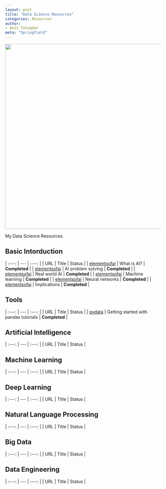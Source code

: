 ```yaml
---
layout: post
title: "Data Science Resources"
categories: Resources
author:
- Anis Taluqdar
meta: "Springfield"
---
```


<p align="center"> 
<img src="https://miro.medium.com/max/1400/1*Bk-9JVpNRyv8qSMOy9XIrA.png" width="600">
</p>

My Data Science Resources.

## Basic Intorduction

| :---: | --- | :---: |
| URL | Title | Status |
| [elementsofai](https://course.elementsofai.com/1) | What is AI? | **Completed**  |
| [elementsofai](https://course.elementsofai.com/2) | AI problem solving | **Completed**  |
| [elementsofai](https://course.elementsofai.com/3) | Real world AI | **Completed**  |
| [elementsofai](https://course.elementsofai.com/4) | Machine learning | **Completed**  |
| [elementsofai](https://course.elementsofai.com/5) | Neural networks | **Completed**  |
| [elementsofai](https://course.elementsofai.com/6) | Implications | **Completed**  |



## Tools

| :---: | --- | :---: |
| URL | Title | Status |
| [pydata](https://pandas.pydata.org/pandas-docs/stable/getting_started/intro_tutorials) | Getting started with pandas tutorials | **Completed** |


## Artificial Intelligence

| :---: | --- | :---: |
| URL | Title | Status |




## Machine Learning

| :---: | --- | :---: |
| URL | Title | Status |



## Deep Learning

| :---: | --- | :---: |
| URL | Title | Status |




## Natural Language Processing

| :---: | --- | :---: |
| URL | Title | Status |




## Big Data

| :---: | --- | :---: |
| URL | Title | Status |



## Data Engineering

| :---: | --- | :---: |
| URL | Title | Status |





